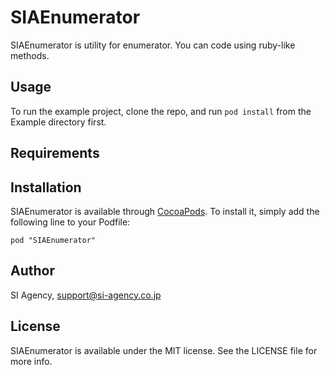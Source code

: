 # SIAEnumerator

SIAEnumerator is utility for enumerator. You can code using ruby-like methods.

## Usage

To run the example project, clone the repo, and run `pod install` from the Example directory first.

## Requirements

## Installation

SIAEnumerator is available through [CocoaPods](http://cocoapods.org). To install
it, simply add the following line to your Podfile:

    pod "SIAEnumerator"

## Author

SI Agency, support@si-agency.co.jp

## License

SIAEnumerator is available under the MIT license. See the LICENSE file for more info.

